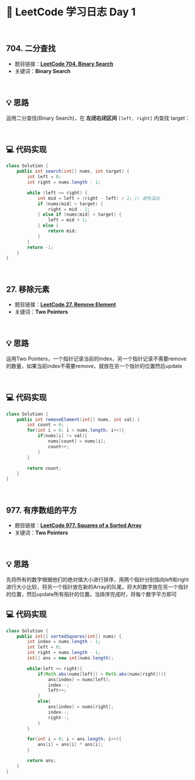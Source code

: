 # 📝 LeetCode 学习日志 Day 1

<br>

## 704. 二分查找
- 题目链接：[**LeetCode 704. Binary Search**](https://leetcode.com/problems/binary-search/)
- 关键词：**Binary Search**  

<br>

## 💡 思路
运用二分查找(Binary Search)，在 **左闭右闭区间** `[left, right]` 内查找 target：  

<br>

## 💻 代码实现
```java
class Solution {
    public int search(int[] nums, int target) {
        int left = 0;
        int right = nums.length - 1;

        while (left <= right) {
            int mid = left + (right - left) / 2; // 避免溢出
            if (nums[mid] > target) {
                right = mid - 1;
            } else if (nums[mid] < target) {
                left = mid + 1;
            } else {
                return mid;
            }
        }
        return -1;
    }
}
```

<br>

##  27. 移除元素
- 题目链接：[**LeetCode 27. Remove Element**](https://leetcode.com/problems/remove-element/)
- 关键词：**Two Pointers**

<br>

## 💡 思路
运用Two Pointers，一个指针记录当前的index，另一个指针记录不需要remove的数量，如果当前index不需要remove，就放在另一个指针的位置然后update  

<br>

## 💻 代码实现
```java
class Solution {
    public int removeElement(int[] nums, int val) {
        int count = 0;
        for(int i = 0; i < nums.length; i++){
            if(nums[i] != val){
                nums[count] = nums[i];
                count++;
            }
        }

        return count;
    }
}
```

<br>

##  977. 有序数组的平方
- 题目链接：[**LeetCode 977. Squares of a Sorted Array**](https://leetcode.com/problems/squares-of-a-sorted-array/)
- 关键词：**Two Pointers**

<br>

## 💡 思路  
先将所有的数字根据他们的绝对值大小进行排序，用两个指针分别指向left和right进行大小比较，将另一个指针放在新的Array的队尾，将大的数字放在另一个指针的位置，然后update所有指针的位置。当排序完成时，将每个数字平方即可
<br>

## 💻 代码实现
```java
class Solution {
    public int[] sortedSquares(int[] nums) {
        int index = nums.length - 1;
        int left = 0;
        int right = nums.length - 1;
        int[] ans = new int[nums.length];

        while(left <= right){
            if(Math.abs(nums[left]) > Math.abs(nums[right])){
                ans[index] = nums[left];
                index--;
                left++;
            }
            else{
                ans[index] = nums[right];
                index--;
                right--;
            }
        }

        for(int i = 0; i < ans.length; i++){
            ans[i] = ans[i] * ans[i];
        }

        return ans;
    }
}
```
